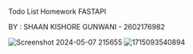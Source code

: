 Todo List Homework FASTAPI

BY : SHAAN KISHORE GUNWANI - 2602176982 


![Screenshot 2024-05-07 215655](https://github.com/ShaanGunwani/FastAPI_TodoList_Shaan/assets/114371881/042dc3e1-2a81-4782-bd11-07847e2e1099)
![1715093540894](https://github.com/ShaanGunwani/FastAPI_TodoList_Shaan/assets/114371881/eff4aa9a-88e5-4dad-9ebc-80daa7f91f90)
